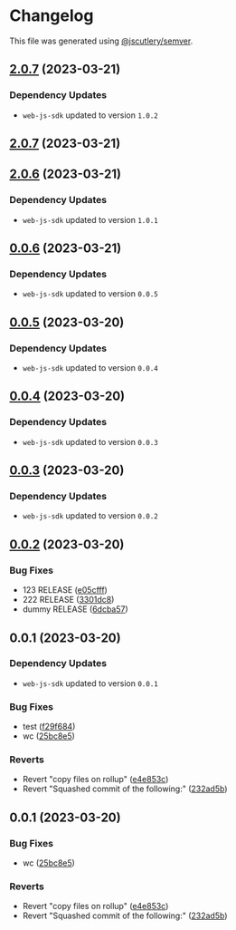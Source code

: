 # Changelog

This file was generated using [@jscutlery/semver](https://github.com/jscutlery/semver).

## [2.0.7](https://github.com/descope/descope-js/compare/web-component-2.0.6...web-component-2.0.7) (2023-03-21)

### Dependency Updates

* `web-js-sdk` updated to version `1.0.2`
## [2.0.7](https://github.com/descope/descope-js/compare/web-component-2.0.6...web-component-2.0.7) (2023-03-21)

## [2.0.6](https://github.com/descope/descope-js/compare/web-component-2.0.5...web-component-2.0.6) (2023-03-21)

### Dependency Updates

* `web-js-sdk` updated to version `1.0.1`
## [0.0.6](https://github.com/descope/monorepo-playground/compare/web-component-0.0.5...web-component-0.0.6) (2023-03-21)

### Dependency Updates

* `web-js-sdk` updated to version `0.0.5`
## [0.0.5](https://github.com/descope/monorepo-playground/compare/web-component-0.0.4...web-component-0.0.5) (2023-03-20)

### Dependency Updates

* `web-js-sdk` updated to version `0.0.4`
## [0.0.4](https://github.com/descope/monorepo-playground/compare/web-component-0.0.3...web-component-0.0.4) (2023-03-20)

### Dependency Updates

* `web-js-sdk` updated to version `0.0.3`
## [0.0.3](https://github.com/descope/monorepo-playground/compare/web-component-0.0.2...web-component-0.0.3) (2023-03-20)

### Dependency Updates

* `web-js-sdk` updated to version `0.0.2`
## [0.0.2](https://github.com/descope/monorepo-playground/compare/web-component-0.0.1...web-component-0.0.2) (2023-03-20)


### Bug Fixes

* 123 RELEASE ([e05cfff](https://github.com/descope/monorepo-playground/commit/e05cfffd70d145c95ef20d2dcdc57482cb08e471))
* 222 RELEASE ([3301dc8](https://github.com/descope/monorepo-playground/commit/3301dc86d7914c8ae93cfe2ec0cc8940a428bc5d))
* dummy RELEASE ([6dcba57](https://github.com/descope/monorepo-playground/commit/6dcba577e80998cc50f824bf8aab7681f83abfda))

## 0.0.1 (2023-03-20)

### Dependency Updates

* `web-js-sdk` updated to version `0.0.1`

### Bug Fixes

* test ([f29f684](https://github.com/descope/monorepo-playground/commit/f29f684cfa5a3c6c46d3a1891dc86bfb94d83adb))
* wc ([25bc8e5](https://github.com/descope/monorepo-playground/commit/25bc8e552fad38a435c12e9f8e4da2094095126b))


### Reverts

* Revert "copy files on rollup" ([e4e853c](https://github.com/descope/monorepo-playground/commit/e4e853c6211d6b4d758e86e16e482e960c890485))
* Revert "Squashed commit of the following:" ([232ad5b](https://github.com/descope/monorepo-playground/commit/232ad5b5f5a58b734a12fe446654c8ff9f563938))

## 0.0.1 (2023-03-20)


### Bug Fixes

* wc ([25bc8e5](https://github.com/descope/monorepo-playground/commit/25bc8e552fad38a435c12e9f8e4da2094095126b))


### Reverts

* Revert "copy files on rollup" ([e4e853c](https://github.com/descope/monorepo-playground/commit/e4e853c6211d6b4d758e86e16e482e960c890485))
* Revert "Squashed commit of the following:" ([232ad5b](https://github.com/descope/monorepo-playground/commit/232ad5b5f5a58b734a12fe446654c8ff9f563938))
